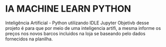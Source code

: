 # IA MACHINE LEARN PYTHON
 Inteligência Artificial - Python utilizando IDLE Jupyter
Objetivb desse projeto é para que por meio de uma inteligencia artifi, a mesma informe os preços nos novos barcos
incluidos na loja se baseando pelo dados fornecidos  na planilha.
